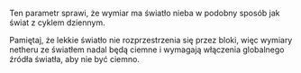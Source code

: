 Ten parametr sprawi, że wymiar ma światło nieba w podobny sposób jak świat z cyklem dziennym.

Pamiętaj, że lekkie światło nie rozprzestrzenia się przez bloki, więc wymiary netheru ze światłem nadal będą ciemne i wymagają włączenia globalnego źródła światła, aby nie być ciemno.